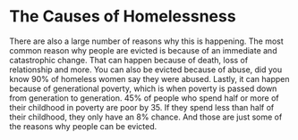 # The Causes of Homelessness

There are also a large number of reasons why this is happening. The most common reason why people are evicted is because of an immediate and catastrophic change. That can happen because of death, loss of relationship and more. You can also be evicted because of abuse, did you know 90% of homeless women say they were abused. Lastly, it can happen because of generational poverty, which is when poverty is passed down from generation to generation. 45% of people who spend half or more of their childhood in poverty are poor by 35. If they spend less than half of their childhood, they only have an 8% chance. And those are just some of the reasons why people can be evicted.